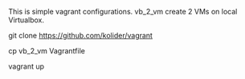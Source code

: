 This is simple vagrant configurations. 
vb_2_vm create 2 VMs on local Virtualbox.

git clone https://github.com/kolider/vagrant

cp vb_2_vm Vagrantfile

vagrant up

